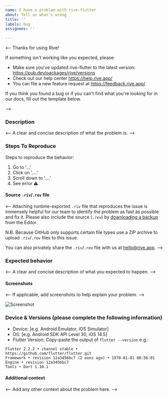 ```yaml
---
name: I have a problem with rive-flutter
about: Tell us what's wrong
title: ''
labels: bug
assignees: ''

---
```


<-- Thanks for using Rive!

If something isn't working like you expected, please:
- Make sure you've updated rive-flutter to the latest version:
			https://pub.dev/packages/rive/versions
- Check out our help center
			https://help.rive.app/
- You can file a new feature request at
			https://feedback.rive.app/
			
If you think you found a bug or if you can't find what you're looking for 
in our docs, fill out the template below.

-->

### Description
<-- A clear and concise description of what the problem is. -->

### Steps To Reproduce
Steps to reproduce the behavior:
1. Go to '...'
2. Click on '....'
3. Scroll down to '....'
4. See error ⚠️

#### Source `.riv`/`.rev` file
<-- 
Attaching runtime-exported `.riv` file that reproduces the issue is immensely helpful for our team to identify the problem as fast as possible and fix it.
Please also include the source (`.rev`) by [downloading a backup](https://help.rive.app/editor/exporting#for-backup) from the Editor. 
	
N.B. Because GitHub only supports certain file types use a ZIP archive to upload `.riv`/`.rev` files to this issue.

You can also privately share the `.riv`/`.rev` file with us at hello@rive.app.
-->

### Expected behavior
<-- A clear and concise description of what you expected to happen. -->

#### Screenshots
<-- If applicable, add screenshots to help explain your problem. -->

![Screenshot](url)

### Device & Versions (please complete the following information)
- Device: [e.g. Android Emulator, iOS Simulator] 
- OS: [e.g. Android SDK API Level 30, iOS 14.5]
- Flutter Version: Copy-paste the output of `flutter --version`
e.g.:
```
Flutter 2.2.2 • channel stable • https://github.com/flutter/flutter.git
Framework • revision 12a3456bc7 (2 eons ago) • 1970-01-01 08:56:01
Engine • revision 12a3456bc7
Tools • Dart 1.10.1
```

#### Additional context
<-- Add any other context about the problem here. -->
